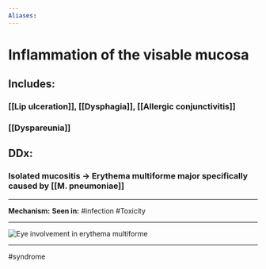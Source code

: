 ```yaml
---
Aliases:
---
```

# Inflammation of the visable mucosa
## Includes:
### [[Lip ulceration]], [[Dysphagia]], [[Allergic conjunctivitis]]
### [[Dyspareunia]]

## DDx:
### Isolated mucositis -> Erythema multiforme major specifically caused by [[M. pneumoniae]]

---
**Mechanism:**
**Seen in:** #infection #Toxicity 

---
![Eye involvement in erythema multiforme](https://dermnetnz.org/assets/Uploads/reactions/em-eyes2__WatermarkedWyJXYXRlcm1hcmtlZCJd.jpg)

---
#syndrome 